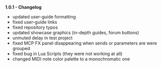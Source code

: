 **1.0.1 - Changelog**
- updated user-guide formatting
- fixed user-guide links
- fixed repository typos
- updated showcase graphics (in-depth guides, forum buttons)
- unmuted delay in test project
- fixed MCP FX panel disappearing when sends or parameters are were grouped
- fixed bug in Lua Scripts (they were not working at all)
- changed MIDI note color palette to a monochromatic one
